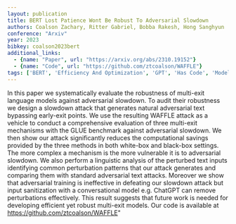```yaml
---
layout: publication
title: BERT Lost Patience Wont Be Robust To Adversarial Slowdown
authors: Coalson Zachary, Ritter Gabriel, Bobba Rakesh, Hong Sanghyun
conference: "Arxiv"
year: 2023
bibkey: coalson2023bert
additional_links:
  - {name: "Paper", url: "https://arxiv.org/abs/2310.19152"}
  - {name: "Code", url: "https://github.com/ztcoalson/WAFFLE"}
tags: ['BERT', 'Efficiency And Optimization', 'GPT', 'Has Code', 'Model Architecture', 'Reinforcement Learning', 'Security', 'Training Techniques']
---
```

In this paper we systematically evaluate the robustness of multi-exit language models against adversarial slowdown. To audit their robustness we design a slowdown attack that generates natural adversarial text bypassing early-exit points. We use the resulting WAFFLE attack as a vehicle to conduct a comprehensive evaluation of three multi-exit mechanisms with the GLUE benchmark against adversarial slowdown. We then show our attack significantly reduces the computational savings provided by the three methods in both white-box and black-box settings. The more complex a mechanism is the more vulnerable it is to adversarial slowdown. We also perform a linguistic analysis of the perturbed text inputs identifying common perturbation patterns that our attack generates and comparing them with standard adversarial text attacks. Moreover we show that adversarial training is ineffective in defeating our slowdown attack but input sanitization with a conversational model e.g. ChatGPT can remove perturbations effectively. This result suggests that future work is needed for developing efficient yet robust multi-exit models. Our code is available at https://github.com/ztcoalson/WAFFLE"
